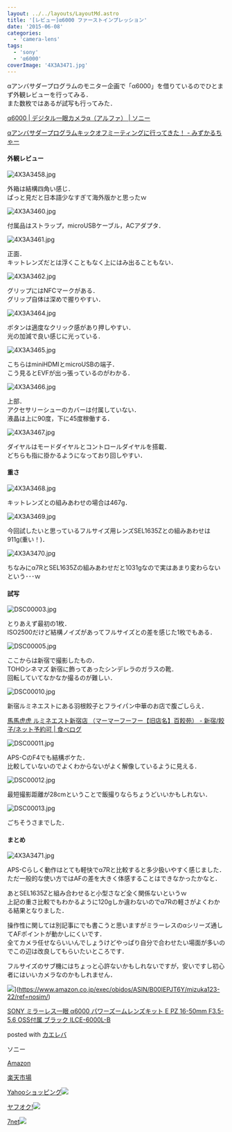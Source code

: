 ```yaml
---
layout: ../../layouts/LayoutMd.astro
title: '[レビュー]α6000 ファーストインプレッション'
date: '2015-06-08'
categories:
  - 'camera-lens'
tags:
  - 'sony'
  - 'α6000'
coverImage: '4X3A3471.jpg'
---
```


αアンバサダープログラムのモニター企画で「α6000」を借りているのでひとまず外観レビューを行ってみる．  
また数枚ではあるが試写も行ってみた．

[α6000 \| デジタル一眼カメラα（アルファ） \| ソニー](https://www.sony.jp/ichigan/products/ILCE-6000/)

[αアンバサダープログラムキックオフミーティングに行ってきた！ \- みずかるちゃー](https://mizuka123.net/archive/6509/)

#### 外観レビュー

![4X3A3458.jpg](/archive/images/18574351986_d35f9ed3f9_b.jpg)

外箱は結構四角い感じ．  
ぱっと見だと日本語少なすぎて海外版かと思ったｗ

![4X3A3460.jpg](/archive/images/18574361146_ef5136d950_b.jpg)

付属品はストラップ，microUSBケーブル，ACアダプタ．

![4X3A3461.jpg](/archive/images/17978113984_614d04a1e3_b.jpg)

正面．  
キットレンズだとは浮くこともなく上にはみ出ることもない．

![4X3A3462.jpg](/archive/images/18414583379_d84b39c781_b.jpg)

グリップにはNFCマークがある．  
グリップ自体は深めで握りやすい．

![4X3A3464.jpg](/archive/images/18413008718_07fb2ae86f_b.jpg)

ボタンは適度なクリック感があり押しやすい．  
光の加減で良い感じに光っている．

![4X3A3465.jpg](/archive/images/17978132694_9eb9d21d88_b.jpg)

こちらはminiHDMIとmicroUSBの端子．  
こう見るとEVFが出っ張っているのがわかる．

![4X3A3466.jpg](/archive/images/18574392966_0f23366716_b.jpg)

上部．  
アクセサリーシューのカバーは付属していない．  
液晶は上に90度，下に45度稼働する．

![4X3A3467.jpg](/archive/images/18596262902_a7c0659eb0_b.jpg)

ダイヤルはモードダイヤルとコントロールダイヤルを搭載．  
どちらも指に掛かるようになっており回しやすい．

#### 重さ

![4X3A3468.jpg](/archive/images/18574407096_5ceee0207b_b.jpg)

キットレンズとの組みあわせの場合は467g．

![4X3A3469.jpg](/archive/images/18574417596_23b26a9b75_b.jpg)

今回試したいと思っているフルサイズ用レンズSEL1635Zとの組みあわせは911g(重い！)．

![4X3A3470.jpg](/archive/images/17978168984_aaef1b0169_b.jpg)

ちなみにα7RとSEL1635Zの組みあわせだと1031gなので実はあまり変わらないという･･･ｗ

#### 試写

![DSC00003.jpg](/archive/images/18413145050_7630bf79bf_b.jpg)

とりあえず最初の1枚．  
ISO2500だけど結構ノイズがあってフルサイズとの差を感じた1枚でもある．

![DSC00005.jpg](/archive/images/18600078115_f8e56faa3b_b.jpg)

ここからは新宿で撮影したもの．  
TOHOシネマズ 新宿に飾ってあったシンデレラのガラスの靴．  
回転していてなかなか撮るのが難しい．

![DSC00010.jpg](/archive/images/18573713716_bc56fe2c2a_b.jpg)

新宿ルミネエストにある羽根餃子とフライパン中華のお店で腹ごしらえ．

[馬馬虎虎 ルミネエスト新宿店 （マーマーフーフー【旧店名】百餃苑） \- 新宿/餃子/ネット予約可 \| 食べログ](https://tabelog.com/tokyo/A1304/A130401/13020629/)

![DSC00011.jpg](/archive/images/18600098195_8f8cf0c706_b.jpg)

APS-CのF4でも結構ボケた．  
比較していないのでよくわからないがよく解像しているように見える．

![DSC00012.jpg](/archive/images/17977478484_fed11f0aae_b.jpg)

最短撮影距離が28cmということで飯撮りならちょうどいいかもしれない．

![DSC00013.jpg](/archive/images/18413951999_fd613a9ccf_b.jpg)

ごちそうさまでした．

#### まとめ

![4X3A3471.jpg](/archive/images/18414642129_71fdc6e938_b.jpg)

APS-Cらしく動作はとても軽快でα7Rと比較すると多少扱いやすく感じました．  
ただ一般的な使い方ではAFの差を大きく体感することはできなかったかなと．

あとSEL1635Zと組み合わせると小型さなど全く関係ないというｗ  
上記の重さ比較でもわかるように120gしか違わないのでα7Rの軽さがよくわかる結果となりました．

操作性に関しては別記事にでも書こうと思いますがミラーレスのαシリーズ通してAFポイントが動かしにくいです．  
全てカメラ任せならいいんでしょうけどやっぱり自分で合わせたい場面が多いのでこの辺は改良してもらいたいところです．

フルサイズのサブ機にはちょっと心許ないかもしれないですが，安いですし初心者にはいいカメラなのかもしれません．

![](/archive/images/41arOcWNtwL._SL160_.jpg)](https://www.amazon.co.jp/exec/obidos/ASIN/B00IEPJT6Y/mizuka123-22/ref=nosim/)

[SONY ミラーレス一眼 α6000 パワーズームレンズキット E PZ 16-50mm F3.5-5.6 OSS付属 ブラック ILCE-6000L-B](https://www.amazon.co.jp/exec/obidos/ASIN/B00IEPJT6Y/mizuka123-22/ref=nosim/)

posted with [カエレバ](http://kaereba.com)

ソニー

[Amazon](http://www.amazon.co.jp/gp/search?keywords=SONY%20%83~%83%89%81%5B%83%8C%83X%88%EA%8A%E1%20%83%BF6000%20%83p%83%8F%81%5B%83Y%81%5B%83%80%83%8C%83%93%83Y%83L%83b%83g%20E%20PZ%2016-50mm%20F3.5-5.6%20OSS%95t%91%AE%20%83u%83%89%83b%83N%20ILCE-6000L-B&__mk_ja_JP=%83J%83%5E%83J%83i&tag=mizuka123-22)

[楽天市場](http://hb.afl.rakuten.co.jp/hgc/032b53ee.4b34c5ee.0f4a541e.f440145e/?pc=http%3A%2F%2Fsearch.rakuten.co.jp%2Fsearch%2Fmall%2FSONY%2520%25E3%2583%259F%25E3%2583%25A9%25E3%2583%25BC%25E3%2583%25AC%25E3%2582%25B9%25E4%25B8%2580%25E7%259C%25BC%2520%25CE%25B16000%2520%25E3%2583%2591%25E3%2583%25AF%25E3%2583%25BC%25E3%2582%25BA%25E3%2583%25BC%25E3%2583%25A0%25E3%2583%25AC%25E3%2583%25B3%25E3%2582%25BA%25E3%2582%25AD%25E3%2583%2583%25E3%2583%2588%2520E%2520PZ%252016-50mm%2520F3.5-5.6%2520OSS%25E4%25BB%2598%25E5%25B1%259E%2520%25E3%2583%2596%25E3%2583%25A9%25E3%2583%2583%25E3%2582%25AF%2520ILCE-6000L-B%2F-%2Ff.1-p.1-s.1-sf.0-st.A-v.2%3Fx%3D0%26scid%3Daf_ich_link_urltxt%26m%3Dhttp%3A%2F%2Fm.rakuten.co.jp%2F)

[Yahooショッピング![](//ad.jp.ap.valuecommerce.com/servlet/gifbanner?sid=3066752&pid=881990642)](//ck.jp.ap.valuecommerce.com/servlet/referral?sid=3066752&pid=881990642&vc_url=http%3A%2F%2Fsearch.shopping.yahoo.co.jp%2Fsearch%3Fp%3DSONY%2520%25E3%2583%259F%25E3%2583%25A9%25E3%2583%25BC%25E3%2583%25AC%25E3%2582%25B9%25E4%25B8%2580%25E7%259C%25BC%2520%25CE%25B16000%2520%25E3%2583%2591%25E3%2583%25AF%25E3%2583%25BC%25E3%2582%25BA%25E3%2583%25BC%25E3%2583%25A0%25E3%2583%25AC%25E3%2583%25B3%25E3%2582%25BA%25E3%2582%25AD%25E3%2583%2583%25E3%2583%2588%2520E%2520PZ%252016-50mm%2520F3.5-5.6%2520OSS%25E4%25BB%2598%25E5%25B1%259E%2520%25E3%2583%2596%25E3%2583%25A9%25E3%2583%2583%25E3%2582%25AF%2520ILCE-6000L-B)

[ヤフオク!![](//ad.jp.ap.valuecommerce.com/servlet/gifbanner?sid=3066752&pid=881990645)](//ck.jp.ap.valuecommerce.com/servlet/referral?sid=3066752&pid=881990645&vc_url=http%3A%2F%2Fauctions.search.yahoo.co.jp%2Fsearch%3Fvo%3D%26ve%3D%26auccat%3D0%26aucminprice%3D%26aucmaxprice%3D%26aucmin_bidorbuy_price%3D%26aucmax_bidorbuy_price%3D%26loc_cd%3D0%26abatch%3D0%26istatus%3D0%26filtered%3D1%26ei%3DUTF-8%26tab_ex%3Dcommerce%26va%3DSONY%2520%25E3%2583%259F%25E3%2583%25A9%25E3%2583%25BC%25E3%2583%25AC%25E3%2582%25B9%25E4%25B8%2580%25E7%259C%25BC%2520%25CE%25B16000%2520%25E3%2583%2591%25E3%2583%25AF%25E3%2583%25BC%25E3%2582%25BA%25E3%2583%25BC%25E3%2583%25A0%25E3%2583%25AC%25E3%2583%25B3%25E3%2582%25BA%25E3%2582%25AD%25E3%2583%2583%25E3%2583%2588%2520E%2520PZ%252016-50mm%2520F3.5-5.6%2520OSS%25E4%25BB%2598%25E5%25B1%259E%2520%25E3%2583%2596%25E3%2583%25A9%25E3%2583%2583%25E3%2582%25AF%2520ILCE-6000L-B)

[7net](//ck.jp.ap.valuecommerce.com/servlet/referral?sid=3066752&pid=881990643&vc_url=http%3A%2F%2Fwww.7netshopping.jp%2Fall%2Fsearch_result%2F-%2Fbprice%2Foff%2Fsort%2F0%2Fkword_in%2FSONY%2520%25E3%2583%259F%25E3%2583%25A9%25E3%2583%25BC%25E3%2583%25AC%25E3%2582%25B9%25E4%25B8%2580%25E7%259C%25BC%2520%25CE%25B16000%2520%25E3%2583%2591%25E3%2583%25AF%25E3%2583%25BC%25E3%2582%25BA%25E3%2583%25BC%25E3%2583%25A0%25E3%2583%25AC%25E3%2583%25B3%25E3%2582%25BA%25E3%2582%25AD%25E3%2583%2583%25E3%2583%2588%2520E%2520PZ%252016-50mm%2520F3.5-5.6%2520OSS%25E4%25BB%2598%25E5%25B1%259E%2520%25E3%2583%2596%25E3%2583%25A9%25E3%2583%2583%25E3%2582%25AF%2520ILCE-6000L-B%2FallGoods%2Fon%2Fsubmit.x%2F30%2Fdisp_result%2F1%2Fsubmit.y%2F9%2Fprvlg%2Foff%2Fnobuy%2Fon%2FsetProduct%2Foff%2Foop%2Fon%2Fctgy%2Fall%2FfromKeywordSearch%2Ftrue)![](http://atq.ad.valuecommerce.com/servlet/atq/gifbanner?sid=3066752&pid=881990643)
